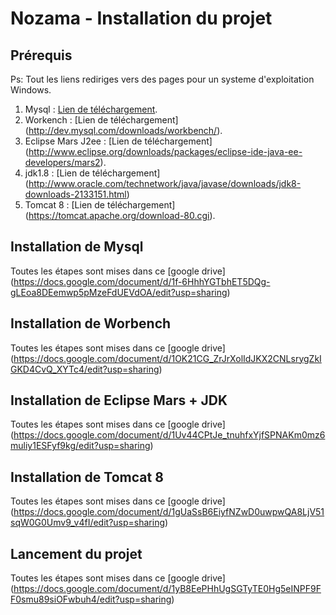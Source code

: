 # Nozama - Installation du projet

## Prérequis

Ps: Tout les liens rediriges vers des pages pour un systeme d'exploitation Windows.

1. Mysql : [Lien de téléchargement](https://dev.mysql.com/downloads/installer/).
2. Workench : [Lien de téléchargement] (http://dev.mysql.com/downloads/workbench/).
3. Eclipse Mars J2ee : [Lien de téléchargement] (http://www.eclipse.org/downloads/packages/eclipse-ide-java-ee-developers/mars2).
4. jdk1.8 : [Lien de téléchargement] (http://www.oracle.com/technetwork/java/javase/downloads/jdk8-downloads-2133151.html)
5. Tomcat 8 : [Lien de téléchargement] (https://tomcat.apache.org/download-80.cgi).

## Installation de Mysql

Toutes les étapes sont mises dans ce [google drive] (https://docs.google.com/document/d/1f-6HhhYGTbhET5DQg-gLEoa8DEemwp5pMzeFdUEVdOA/edit?usp=sharing)

## Installation de Worbench

Toutes les étapes sont mises dans ce [google drive] (https://docs.google.com/document/d/1OK21CG_ZrJrXolIdJKX2CNLsrygZkIGKD4CvQ_XYTc4/edit?usp=sharing)

## Installation de Eclipse Mars + JDK

Toutes les étapes sont mises dans ce [google drive] (https://docs.google.com/document/d/1Uv44CPtJe_tnuhfxYjfSPNAKm0mz6muliy1ESFyf9kg/edit?usp=sharing)

## Installation de Tomcat 8

Toutes les étapes sont mises dans ce [google drive] (https://docs.google.com/document/d/1gUaSsB6EiyfNZwD0uwpwQA8LjV51sqW0G0Umv9_v4fI/edit?usp=sharing)

## Lancement du projet

Toutes les étapes sont mises dans ce [google drive] (https://docs.google.com/document/d/1yB8EePHhUgSGTyTE0Hg5eINPF9FF0smu89siOFwbuh4/edit?usp=sharing)
